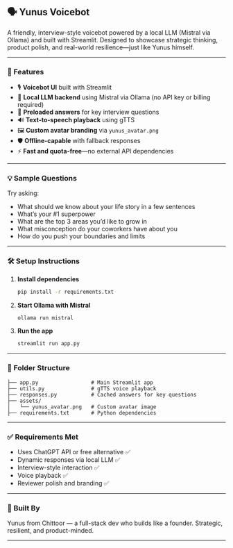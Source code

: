 ## 🗣️ Yunus Voicebot

A friendly, interview-style voicebot powered by a local LLM (Mistral via Ollama) and built with Streamlit. Designed to showcase strategic thinking, product polish, and real-world resilience—just like Yunus himself.

---

### 🚀 Features

- 🎙️ **Voicebot UI** built with Streamlit  
- 🧠 **Local LLM backend** using Mistral via Ollama (no API key or billing required)  
- 💬 **Preloaded answers** for key interview questions  
- 🔊 **Text-to-speech playback** using gTTS  
- 🖼️ **Custom avatar branding** via `yunus_avatar.png`  
- 🛡️ **Offline-capable** with fallback responses  
- ⚡ **Fast and quota-free**—no external API dependencies

---

### 💡 Sample Questions

Try asking:
- What should we know about your life story in a few sentences  
- What’s your #1 superpower  
- What are the top 3 areas you’d like to grow in  
- What misconception do your coworkers have about you  
- How do you push your boundaries and limits  

---

### 🛠️ Setup Instructions

1. **Install dependencies**  
   ```bash
   pip install -r requirements.txt
   ```

2. **Start Ollama with Mistral**  
   ```bash
   ollama run mistral
   ```

3. **Run the app**  
   ```bash
   streamlit run app.py
   ```

---

### 📁 Folder Structure

```
├── app.py                 # Main Streamlit app
├── utils.py               # gTTS voice playback
├── responses.py           # Cached answers for key questions
├── assets/
│   └── yunus_avatar.png   # Custom avatar image
├── requirements.txt       # Python dependencies
```

---

### ✅ Requirements Met

- Uses ChatGPT API or free alternative ✅  
- Dynamic responses via local LLM ✅  
- Interview-style interaction ✅  
- Voice playback ✅  
- Reviewer polish and branding ✅

---

### 🧠 Built By

Yunus from Chittoor — a full-stack dev who builds like a founder. Strategic, resilient, and product-minded.

---


